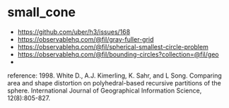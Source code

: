 # small_cone

- https://github.com/uber/h3/issues/168
- https://observablehq.com/@fil/gray-fuller-grid
- https://observablehq.com/@fil/spherical-smallest-circle-problem
- https://observablehq.com/@fil/bounding-circles?collection=@fil/geo
- 

reference: 1998. White D., A.J. Kimerling, K. Sahr, and L Song. Comparing area and shape distortion on polyhedral-based recursive partitions of the sphere. International Journal of Geographical Information Science, 12(8):805-827.